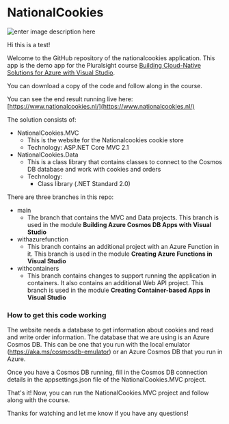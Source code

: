 # NationalCookies

![enter image description here](https://www.pluralsight.com/content/dam/pluralsight/newsroom/brand-assets/logos/pluralsight-logo-vrt-color-2.png)

Hi this is a test!

Welcome to the GitHub repository of the nationalcookies application.
This app is the demo app for the Pluralsight course [Building Cloud-Native Solutions for Azure with Visual Studio](https://www.pluralsight.com/courses/building-cloud-native-solutions-azure-visual-studio).

You can download a copy of the code and follow along in the course.

You can see the end result running live here: [https://www.nationalcookies.nl/](https://www.nationalcookies.nl/)

The solution consists of:

- NationalCookies.MVC
  - This is the website for the Nationalcookies cookie store
  - Technology: ASP.NET Core MVC 2.1
- NationalCookies.Data
  - This is a class library that contains classes to connect to the Cosmos DB database and work with cookies and orders
  - Technology:
    - Class library (.NET Standard 2.0)

There are three branches in this repo:

- main
  - The branch that contains the MVC and Data projects. This branch is used in the module **Building Azure Cosmos DB Apps with Visual Studio**
- withazurefunction
  - This branch contains an additional project with an Azure Function in it. This branch is used in the module **Creating Azure Functions in Visual Studio**
- withcontainers
  - This branch contains changes to support running the application in containers. It also contains an additional Web API project. This branch is used in the module **Creating Container-based Apps in Visual Studio**

### How to get this code working

The website needs a database to get information about cookies and read and write order information. The database that we are using is an Azure Cosmos DB. This can be one that you run with the local emulator (https://aka.ms/cosmosdb-emulator) or an Azure Cosmos DB that you run in Azure.

Once you have a Cosmos DB running, fill in the Cosmos DB connection details in the appsettings.json file of the NationalCookies.MVC project.

That's it! Now, you can run the NationalCookies.MVC project and follow along with the course.

Thanks for watching and let me know if you have any questions!
